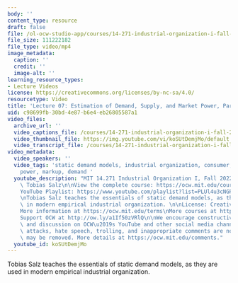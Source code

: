 ```yaml
---
body: ''
content_type: resource
draft: false
file: /ol-ocw-studio-app/courses/14-271-industrial-organization-i-fall-2022/14271-f22-lecture-7-version-2_360p_16_9.mp4
file_size: 111222182
file_type: video/mp4
image_metadata:
  caption: ''
  credit: ''
  image-alt: ''
learning_resource_types:
- Lecture Videos
license: https://creativecommons.org/licenses/by-nc-sa/4.0/
resourcetype: Video
title: 'Lecture 07: Estimation of Demand, Supply, and Market Power, Part 1'
uid: c98699fb-30bd-4e87-b6e4-eb26805587a1
video_files:
  archive_url: ''
  video_captions_file: /courses/14-271-industrial-organization-i-fall-2022/1br4RBLXGiLAM9XuKPfo6Y1mhQ3pym6FJ_transcript.webvtt
  video_thumbnail_file: https://img.youtube.com/vi/koSUtDemjMo/default.jpg
  video_transcript_file: /courses/14-271-industrial-organization-i-fall-2022/1br4RBLXGiLAM9XuKPfo6Y1mhQ3pym6FJ_transcript.pdf
video_metadata:
  video_speakers: ''
  video_tags: 'static demand models, industrial organization, consumer, supply, market
    power, markup, demand '
  youtube_description: "MIT 14.271 Industrial Organization I, Fall 2022 \nInstructor:\
    \ Tobias Salz\n\nView the complete course: https://ocw.mit.edu/courses/14-271-industrial-organization-i-fall-2022\n\
    YouTube Playlist: https://www.youtube.com/playlist?list=PLUl4u3cNGP62xkEY0YzLJSoquVBjPOl9S\n\
    \nTobias Salz teaches the essentials of static demand models, as they are used\
    \ in modern empirical industrial organization. \n\nLicense: Creative Commons BY-NC-SA\n\
    More information at https://ocw.mit.edu/terms\nMore courses at https://ocw.mit.edu\n\
    Support OCW at http://ow.ly/a1If50zVRlQ\n\nWe encourage constructive comments\
    \ and discussion on OCW\u2019s YouTube and other social media channels. Personal\
    \ attacks, hate speech, trolling, and inappropriate comments are not allowed and\
    \ may be removed. More details at https://ocw.mit.edu/comments."
  youtube_id: koSUtDemjMo
---
```

Tobias Salz teaches the essentials of static demand models, as they are used in modern empirical industrial organization.